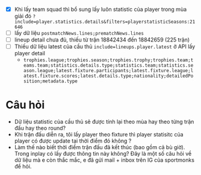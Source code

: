  - [x] Khi lấy team squad thì bổ sung lấy luôn statistic của player trong mùa giải đó `?include=player.statistics.details&filters=playerstatisticSeasons:21646`
- [ ] lấy dữ liệu `postmatchNews.lines;prematchNews.lines`
- [ ] lineup detail chưa đủ, thiếu từ trận 18842434 đến 18842659 (225 trận)
- [ ] Thiếu dữ liệu latest của cầu thủ `include=lineups.player.latest` ở API lấy player detail
	- `trophies.league;trophies.season;trophies.trophy;trophies.team;teams.team;statistics.details.type;statistics.team;statistics.season.league;latest.fixture.participants;latest.fixture.league;latest.fixture.scores;latest.details.type;nationality;detailedPosition;metadata.type`


# Câu hỏi
- Dữ liệu statistic của cầu thủ sẽ được tính lại theo mùa hay theo từng trận đấu hay theo round?
- Khi trận đấu diễn ra, tôi lấy player theo fixture thì player statisitc của player có được update tại thời điểm đó không ?
- Làm thế nào biết thời điểm trận đấu đã kết thúc (bao gồm cả bù giờ). Trong inplay có lấy được thông tin này không?
Đây là một số câu hỏi về dữ liệu mà e còn thắc mắc, e đã gửi mail + inbox trên IG của sportmonks để hỏi.



<!--stackedit_data:
eyJoaXN0b3J5IjpbMTc4NjQ4MTM2MywtMjA2ODUxMTM1MSwtMT
M0MzQxODUwOCwxNDgxNDk4MjExLC05MTAxMDc1MjMsMjExNTky
NDc1MCw1NDEzMzcwNjksNDc1NTQyNjY0LDY0MzM4Mjk4NSwzNj
MyODQwMjAsMTMxNzM3Mzg5MSwxODkwMTk5MDQ5LDEyMTk2NDQy
OTksMTczNDA2MjU4OCw1MzQ2MDMxOTcsMTYyOTYzMTE0N119
-->